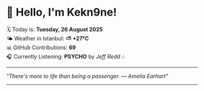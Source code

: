 # 👋 Hello, I'm Kekn9ne!

🗓️ Today is: **Tuesday, 26 August 2025**  
🌤️ Weather in Istanbul: **⛅️  +27°C**  
📊 GitHub Contributions: **69**  
🎧 Currently Listening: **PSYCHO** by *Jeff Redd* 🎶

---

_"There's more to life than being a passenger. — *Amelia Earhart*"_

---

